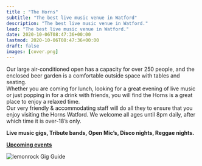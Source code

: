 ```yaml
---
title : "The Horns"
subtitle: "The best live music venue in Watford"
description: "The best live music venue in Watford."
lead: "The best live music venue in Watford."
date: 2020-10-06T08:47:36+00:00
lastmod: 2020-10-06T08:47:36+00:00
draft: false
images: [cover.png]
---
```



Our large air-conditioned open has a capacity for over 250 people, and the enclosed beer garden is a comfortable outside space with tables and seating.  
Whether you are coming for lunch, looking for a great evening of live music or just popping in for a drink with friends, you will find the Horns is a great place to enjoy a relaxed time.   
Our very friendly & accommodating staff will do all they to ensure that you enjoy visiting the Horns Watford. We welcome all ages until 8pm daily, after which time it is over-18’s only. 

**Live music gigs,  Tribute bands,  Open Mic’s, Disco nights, Reggae nights.**

[**Upcoming events**](./events)

![lemonrock Gig Guide](./blog/lemonrock-transparent.max-1000x1000_hu6854d5026f17cd9ce20ef6f3d0fbd0fa_10856_200x0_resize_box_3)

